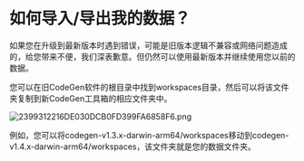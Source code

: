 # 如何导入/导出我的数据？

如果您在升级到最新版本时遇到错误，可能是旧版本逻辑不兼容或网络问题造成的，给您带来不便，我们深表歉意。但仍然可以使用最新版本并继续使用您以前的数据。

您可以在旧CodeGen软件的根目录中找到workspaces目录，然后可以将该文件夹复制到新CodeGen工具箱的相应文件夹中。

![2399312216DE030DCB0FD399FA6858F6.png](https://cloud.codegen.cc/res/2399312216DE030DCB0FD399FA6858F6.png)

例如，您可以将codegen-v1.3.x-darwin-arm64/workspaces移动到codegen-v1.4.x-darwin-arm64/workspaces，该文件夹就是您的数据文件夹。
